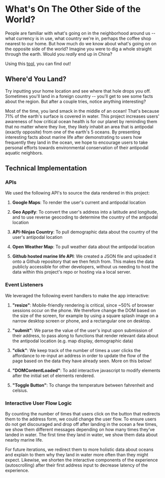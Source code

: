 # What's On The Other Side of the World?

People are familiar with what's going on in the neighborhood around us -- what currency is in use, what country we're in, perhaps the coffee shop nearest to our home. But how much do we know about what's going on on the opposite side of the world? Imagine you were to dig a whole straight through the earth. Would you _really_ end up in China?

Using this [tool](https://kimchoi-jjiggae.github.io/Would_I_Go_There/), you can find out!

## Where'd You Land?
Try inputting your home location and see where that hole drops you off. Sometimes you'll land in a foreign country -- you'll get to see some facts about the region. But after a couple tries, notice anything interesting?

Most of the time, you land smack in the middle of an ocean! That's because 71% of the earth's surface is covered in water. This project increases users' awareness of how critical ocean health is for our planet by reminding them that no matter where they live, they likely inhabit an area that is antipodal (exactly opposite) from one of the earth's 5 oceans. By presenting interesting facts about marine life after demonstrating to users how frequently they land in the ocean, we hope to encourage users to take personal efforts towards environmental conservation of their antipodal aquatic neighbors.

## Technical Implementation
### APIs
We used the following API's to source the data rendered in this project:

1. **Google Maps**: To render the user's current and antipodal location

2. **Geo Appify**: To convert the user's address into a latitude and longitude, and to use reverse geocoding to determine the country of the antipodal location

3. **API-Ninjas Country**: To pull demographic data about the country of the user's antipodal location

4. **Open Weather Map**: To pull weather data about the antipodal location

5. **Github hosted marine life API**: We created a JSON file and uploaded it onto a Github repository that we then fetch from. This makes the data publicly accessible for other developers, without us needing to host the data within this project's repo or hosting via a local server.

### Event Listeners
We leveraged the following event handlers to make the app interactive:
1. **"resize"**: Mobile-friendly rendering is critical, since ~50% of browser sessions occur on the phone. We therefore change the DOM based on the size of the screen, for example by using a square splash image on a narrow desktop screen or phone, and a rectangular one on desktop.

2. **"submit"**: We parse the value of the user's input upon submission of their address, to pass along to functions that render relevant data about the antipodal location (e.g. map display, demographic data)

3. **"click"**: We keep track of the number of times a user clicks the affordance to re-input an address in order to update the flow of the page based on the data they have already seen. More on this below!

4. **"DOMContentLoaded"**: To add interactive javascript to modify elements after the initial set of elements rendered.

5. **"Toggle Button"**: To change the temperature between fahrenheit and celsius. 

### Interactive User Flow Logic
By counting the number of times that users click on the button that redirects them to the address form, we could change the user flow. To ensure users do not get discouraged and drop off after landing in the ocean a few times, we show them different messages depending on how many times they've landed in water. The first time they land in water, we show them data about nearby marine life. 

For future iterations, we redirect them to more holistic data about oceans and explain to them why they land in water more often than they might expect. Likewise, we shorten the interactive components of the experience (autoscrolling) after their first address input to decrease latency of the experience. 
